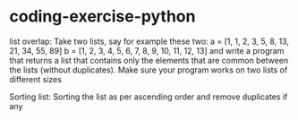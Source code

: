# coding-exercise-python
list overlap:
Take two lists, say for example these two:
  a = [1, 1, 2, 3, 5, 8, 13, 21, 34, 55, 89] b = [1, 2, 3, 4, 5, 6, 7, 8, 9, 10, 11, 12, 13] and write a program that
  returns a list that contains only the elements that are common between the lists (without duplicates). Make sure
  your program works on two lists of different sizes

Sorting list:
Sorting the list as per ascending order and remove duplicates if any

